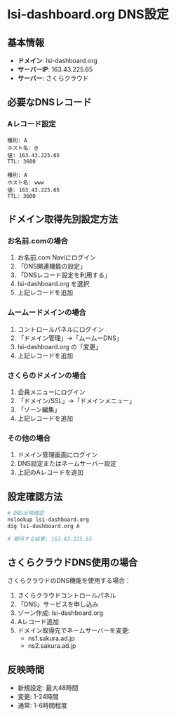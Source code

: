 # lsi-dashboard.org DNS設定

## 基本情報
- **ドメイン**: lsi-dashboard.org
- **サーバーIP**: 163.43.225.65
- **サーバー**: さくらクラウド

## 必要なDNSレコード

### Aレコード設定
```
種別: A
ホスト名: @
値: 163.43.225.65
TTL: 3600

種別: A
ホスト名: www
値: 163.43.225.65
TTL: 3600
```

## ドメイン取得先別設定方法

### お名前.comの場合
1. お名前.com Naviにログイン
2. 「DNS関連機能の設定」
3. 「DNSレコード設定を利用する」
4. lsi-dashboard.org を選択
5. 上記レコードを追加

### ムームードメインの場合
1. コントロールパネルにログイン
2. 「ドメイン管理」→「ムームーDNS」
3. lsi-dashboard.org の「変更」
4. 上記レコードを追加

### さくらのドメインの場合
1. 会員メニューにログイン
2. 「ドメイン/SSL」→「ドメインメニュー」
3. 「ゾーン編集」
4. 上記レコードを追加

### その他の場合
1. ドメイン管理画面にログイン
2. DNS設定またはネームサーバー設定
3. 上記のAレコードを追加

## 設定確認方法
```bash
# DNS反映確認
nslookup lsi-dashboard.org
dig lsi-dashboard.org A

# 期待する結果: 163.43.225.65
```

## さくらクラウドDNS使用の場合
さくらクラウドのDNS機能を使用する場合：

1. さくらクラウドコントロールパネル
2. 「DNS」サービスを申し込み
3. ゾーン作成: lsi-dashboard.org
4. Aレコード追加
5. ドメイン取得先でネームサーバーを変更:
   - ns1.sakura.ad.jp
   - ns2.sakura.ad.jp

## 反映時間
- 新規設定: 最大48時間
- 変更: 1-24時間
- 通常: 1-6時間程度
